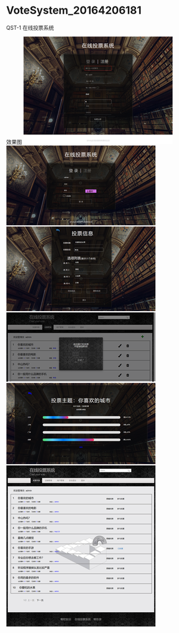 # VoteSystem_20164206181
QST-1
在线投票系统

效果图
![](https://github.com/JSU20164206181/VoteSystem_20164206181/blob/master/%E6%8A%95%E7%A5%A8%E7%B3%BB%E7%BB%9F1.png)
![](https://github.com/JSU20164206181/VoteSystem_20164206181/blob/master/%E6%8A%95%E7%A5%A8%E7%B3%BB%E7%BB%9F2.png)
![](https://github.com/JSU20164206181/VoteSystem_20164206181/blob/master/%E6%8A%95%E7%A5%A8%E7%B3%BB%E7%BB%9F3.png)
![](https://github.com/JSU20164206181/VoteSystem_20164206181/blob/master/%E6%8A%95%E7%A5%A8%E7%B3%BB%E7%BB%9F4.png)
![](https://github.com/JSU20164206181/VoteSystem_20164206181/blob/master/%E6%8A%95%E7%A5%A8%E7%B3%BB%E7%BB%9F5.png)
![](https://github.com/JSU20164206181/VoteSystem_20164206181/blob/master/%E6%8A%95%E7%A5%A8%E7%B3%BB%E7%BB%9F6.png)
